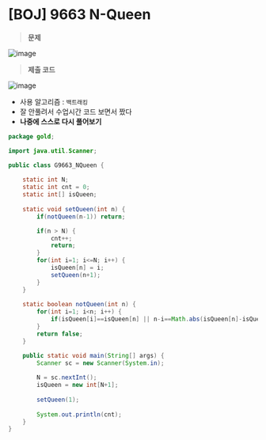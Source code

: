# [BOJ] 9663 N-Queen
> **문제**
> 

![image](https://user-images.githubusercontent.com/80896077/174560040-e75404ca-5662-4e96-b37d-0e6d1587fa7b.png)

> **제출 코드**

![image](https://user-images.githubusercontent.com/80896077/174560060-3ea14e99-0af0-48b5-ad80-cf93ccfd7473.png)

- 사용 알고리즘 : `백트래킹`
- 잘 안풀려서 수업시간 코드 보면서 짰다
- **나중에 스스로 다시 풀어보기**

```java
package gold;

import java.util.Scanner;

public class G9663_NQueen {
	
	static int N;
	static int cnt = 0;
	static int[] isQueen;
	
	static void setQueen(int n) {
		if(notQueen(n-1)) return;

		if(n > N) {
			cnt++;
			return;
		}
		for(int i=1; i<=N; i++) {
			isQueen[n] = i;
			setQueen(n+1);
		}
	}
	
	static boolean notQueen(int n) {
		for(int i=1; i<n; i++) {
			if(isQueen[i]==isQueen[n] || n-i==Math.abs(isQueen[n]-isQueen[i])) return true;
		}
		return false;
	}

	public static void main(String[] args) {
		Scanner sc = new Scanner(System.in);
		
		N = sc.nextInt();
		isQueen = new int[N+1];
		
		setQueen(1);
		
		System.out.println(cnt);
	}
}
```
